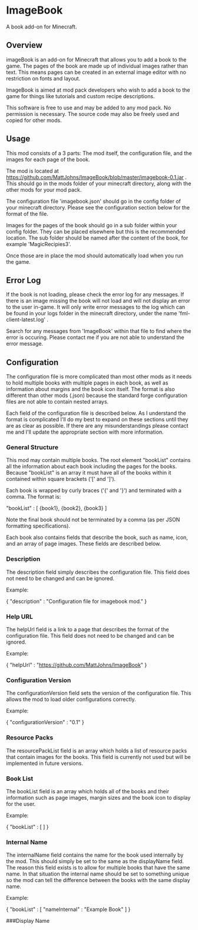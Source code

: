 # ImageBook
A book add-on for Minecraft.

## Overview
imageBook is an add-on for Minecraft that allows you to add a book to the game.  The pages of the book are made up
of individual images rather than text.  This means pages can be created in an external image editor with no restriction
on fonts and layout.

ImageBook is aimed at mod pack developers who wish to add a book to the game for things like tutorials and custom
recipe descriptions.

This software is free to use and may be added to any mod pack.  No permission is necessary.  The source code may also
be freely used and copied for other mods.

## Usage
This mod consists of a 3 parts: The mod itself, the configuration file, and the images for each page of the book.

The mod is located at https://github.com/MattJohns/ImageBook/blob/master/imagebook-0.1.jar .  This should go in the mods folder
of your minecraft directory, along with the other mods for your mod pack.

The configuration file 'imagebook.json' should go in the config folder of your minecraft directory.  Please see the configuration section
below for the format of the file.

Images for the pages of the book should go in a sub folder within your config folder.  They can be placed elsewhere but this
is the recommended location.  The sub folder should be named after the content of the book, for example 'MagicRecipies3'.

Once those are in place the mod should automatically load when you run the game.

## Error Log
If the book is not loading, please check the error log for any messages.  If there is an image missing the book will not load and will
not display an error to the user in-game.  It will only write error messages to the log which can be found in your logs folder in the minecraft
directory, under the name 'fml-client-latest.log' .

Search for any messages from 'ImageBook' within that file to find where the error is occuring.  Please contact me if you are not able to
understand the error message.

## Configuration
The configuration file is more complicated than most other mods as it needs to hold multiple books with multiple pages in each book, as
well as information about margins and the book icon itself.  The format is also different than other mods (.json) because the standard
forge configuration files are not able to contain nested arrays.

Each field of the configuration file is described below.  As I understand the format is complicated I'll do my best to expand on these sections
until they are as clear as possible.  If there are any misunderstandings please contact me and I'll update the appropriate section with
more information.

### General Structure
This mod may contain multiple books.  The root element "bookList" contains all the information about each book including the pages
for the books.  Because "bookList" is an array it must have all of the books within it contained within square brackets ('[' and ']').

Each book is wrapped by curly braces ('{' and '}') and terminated with a comma.  The format is:

"bookList" : [
	{book1},
	{book2},
	{book3}
]

Note the final book should not be terminated by a comma (as per JSON formatting specifications).

Each book also contains fields that describe the book, such as name, icon, and an array of page images.  These fields are described
below.

### Description
The description field simply describes the configuration file.  This field does not need to be changed and can be ignored.

Example:

{
	"description" : "Configuration file for imagebook mod."
}

### Help URL
The helpUrl field is a link to a page that describes the format of the configuration file.  This field does not need to be changed and
can be ignored.

Example:

{
	"helpUrl" : "https://github.com/MattJohns/ImageBook"
}

### Configuration Version
The configurationVersion field sets the version of the configuration file.  This allows the mod to load older configurations correctly.

Example:

{
	"configurationVersion" : "0.1"
}

### Resource Packs
The resourcePackList field is an array which holds a list of resource packs that contain images for the books.  This field is currently not used
but will be implemented in future versions.

### Book List
The bookList field is an array which holds all of the books and their information such as page images, margin sizes and the book icon to display
for the user.

Example:

{
	"bookList" : [
	]
}

### Internal Name
The internalName field contains the name for the book used internally by the mod.  This should simply be set to the same as the displayName
field.  The reason this field exists is to allow for multiple books that have the same name.  In that situation the internal name should be set to
something unique so the mod can tell the difference between the books with the same display name.

Example:

{
	"bookList" : [
		"nameInternal" : "Example Book"
	]
}

###Display Name


 




